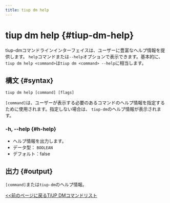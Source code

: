 ```yaml
---
title: tiup dm help
---
```


# tiup dm help {#tiup-dm-help}

tiup-dmコマンドラインインターフェイスは、ユーザーに豊富なヘルプ情報を提供します。 `help`コマンドまたは`--help`オプションで表示できます。基本的に、 `tiup dm help <command>`は`tiup dm <command> --help`に相当します。

## 構文 {#syntax}

```shell
tiup dm help [command] [flags]
```

`[command]`は、ユーザーが表示する必要のあるコマンドのヘルプ情報を指定するために使用されます。指定しない場合は、 `tiup-dm`のヘルプ情報が表示されます。

### -h, --help {#h-help}

-   ヘルプ情報を出力します。
-   データ型： `BOOLEAN`
-   デフォルト：false

## 出力 {#output}

`[command]`または`tiup-dm`のヘルプ情報。

[&lt;&lt;前のページに戻るTiUP DMコマンドリスト](/tiup/tiup-component-dm.md#command-list)
